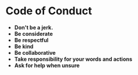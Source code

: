 # Code of Conduct

- **Don't be a jerk.**
- **Be considerate**
- **Be respectful** 
- **Be kind** 
- **Be collaborative**
- **Take responsibility for your words and actions** 
- **Ask for help when unsure** 
